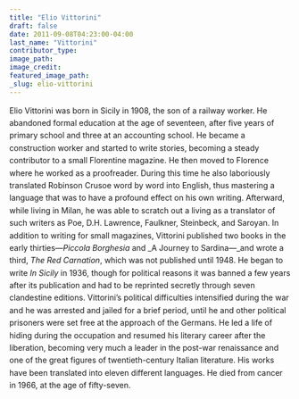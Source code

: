 ```yaml
---
title: "Elio Vittorini"
draft: false
date: 2011-09-08T04:23:00-04:00
last_name: "Vittorini"
contributor_type:
image_path:
image_credit:
featured_image_path:
_slug: elio-vittorini
---
```


<span style="line-height:1.6">Elio Vittorini was born in Sicily in 1908, the son of a railway worker. He abandoned formal education at the age of seventeen, after five years of primary school and three at an accounting school. He became a construction worker and started to write stories, becoming a steady contributor to a small Florentine magazine. He then moved to Florence where he worked as a proofreader. During this time he also laboriously translated Robinson Crusoe word by word into English, thus mastering a language that was to have a profound effect on his own writing. Afterward, while living in Milan, he was able to scratch out a living as a translator of such writers as Poe, D.H. Lawrence, Faulkner, Steinbeck, and Saroyan. In addition to writing for small magazines, Vittorini published two books in the early thirties—_Piccola Borghesia_ and _A Journey to Sardina—_and wrote a third, _The Red Carnation_, which was not published until 1948. He began to write _In Sicily_ in 1936, though for political reasons it was banned a few years after its publication and had to be reprinted secretly through seven clandestine editions. Vittorini’s political difficulties intensified during the war and he was arrested and jailed for a brief period, until he and other political prisoners were set free at the approach of the Germans. He led a life of hiding during the occupation and resumed his literary career after the liberation, becoming very much a leader in the post-war renaissance and one of the great figures of twentieth-century Italian literature. His works have been translated into eleven different languages. He died from cancer in 1966, at the age of fifty-seven.</span>

